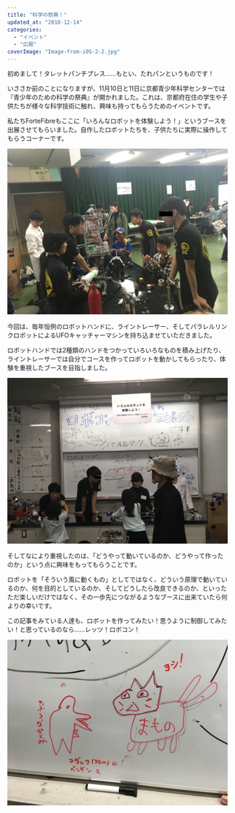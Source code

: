 ```yaml
---
title: "科学の祭典！"
updated_at: "2018-12-14"
categories: 
  - "イベント"
  - "広報"
coverImage: "Image-from-iOS-2-2.jpg"
---
```


初めまして！タレットパンチプレス……もとい、たれパンというものです！

いささか前のことになりますが、11月10日と11日に京都青少年科学センターでは『青少年のための科学の祭典』が開かれました。これは、京都府在住の学生や子供たちが様々な科学技術に触れ、興味も持ってもらうためのイベントです。

私たちForteFibreもここに「いろんなロボットを体験しよう！」というブースを出展させてもらいました。自作したロボットたちを、子供たちに実際に操作してもらうコーナーです。

![](images/Image-from-iOS-2-2.jpg)

今回は、毎年恒例のロボットハンドに、ライントレーサー、そしてパラレルリンクロボットによるUFOキャッチャーマシンを持ち込ませていただきました。

ロボットハンドでは2種類のハンドをつかっていろいろなものを積み上げたり、ライントレーサーでは自分でコースを作ってロボットを動かしてもらったり、体験を重視したブースを目指しました。

![](images/Image-from-iOS-1-1.jpg)

そしてなにより重視したのは、「どうやって動いているのか、どうやって作ったのか」という点に興味をもってもらうことです。

ロボットを「そういう風に動くもの」としてではなく、どういう原理で動いているのか、何を目的としているのか、そしてどうしたら改良できるのか、といったただ楽しいだけではなく、その一歩先につながるようなブースに出来ていたら何よりの幸いです。

この記事をみている人達も、ロボットを作ってみたい！思うように制御してみたい！と思っているのなら……レッツ！ロボコン！

![](images/Image-from-iOS-3.jpg)
